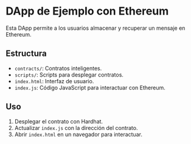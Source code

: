 # DApp de Ejemplo con Ethereum

Esta DApp permite a los usuarios almacenar y recuperar un mensaje en Ethereum.

## Estructura

- `contracts/`: Contratos inteligentes.
- `scripts/`: Scripts para desplegar contratos.
- `index.html`: Interfaz de usuario.
- `index.js`: Código JavaScript para interactuar con Ethereum.

## Uso

1. Desplegar el contrato con Hardhat.
2. Actualizar `index.js` con la dirección del contrato.
3. Abrir `index.html` en un navegador para interactuar.
